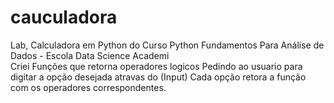 # cauculadora
Lab, Calculadora em Python do Curso Python Fundamentos Para Análise de Dados - Escola Data Science Academi  
Criei Funções que retorna operadores logicos
Pedindo ao usuario para digitar a opção desejada atravas do (Input)
Cada opção retora a função com os operadores correspondentes.
